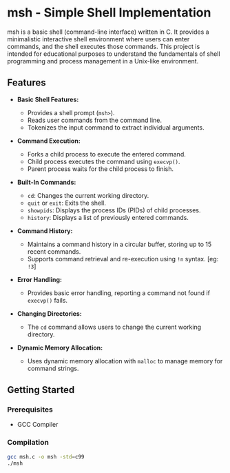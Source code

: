 # msh - Simple Shell Implementation

msh is a basic shell (command-line interface) written in C. It provides a minimalistic interactive shell environment where users can enter commands, and the shell executes those commands. This project is intended for educational purposes to understand the fundamentals of shell programming and process management in a Unix-like environment.

## Features

- **Basic Shell Features:**
  - Provides a shell prompt (`msh>`).
  - Reads user commands from the command line.
  - Tokenizes the input command to extract individual arguments.

- **Command Execution:**
  - Forks a child process to execute the entered command.
  - Child process executes the command using `execvp()`.
  - Parent process waits for the child process to finish.

- **Built-In Commands:**
  - `cd`: Changes the current working directory.
  - `quit` or `exit`: Exits the shell.
  - `showpids`: Displays the process IDs (PIDs) of child processes.
  - `history`: Displays a list of previously entered commands.

- **Command History:**
  - Maintains a command history in a circular buffer, storing up to 15 recent commands.
  - Supports command retrieval and re-execution using `!n` syntax. [eg: `!3`]

- **Error Handling:**
  - Provides basic error handling, reporting a command not found if `execvp()` fails.

- **Changing Directories:**
  - The `cd` command allows users to change the current working directory.

- **Dynamic Memory Allocation:**
  - Uses dynamic memory allocation with `malloc` to manage memory for command strings.

## Getting Started

### Prerequisites

- GCC Compiler

### Compilation

```bash
gcc msh.c -o msh -std=c99
./msh
```